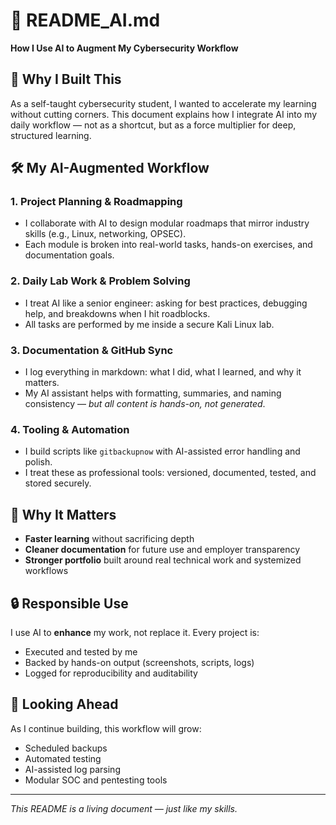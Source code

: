 # 🤖 README_AI.md  
**How I Use AI to Augment My Cybersecurity Workflow**

## 🧩 Why I Built This

As a self-taught cybersecurity student, I wanted to accelerate my learning without cutting corners. This document explains how I integrate AI into my daily workflow — not as a shortcut, but as a force multiplier for deep, structured learning.

## 🛠️ My AI-Augmented Workflow

### 1. **Project Planning & Roadmapping**
- I collaborate with AI to design modular roadmaps that mirror industry skills (e.g., Linux, networking, OPSEC).
- Each module is broken into real-world tasks, hands-on exercises, and documentation goals.

### 2. **Daily Lab Work & Problem Solving**
- I treat AI like a senior engineer: asking for best practices, debugging help, and breakdowns when I hit roadblocks.
- All tasks are performed by me inside a secure Kali Linux lab.

### 3. **Documentation & GitHub Sync**
- I log everything in markdown: what I did, what I learned, and why it matters.
- My AI assistant helps with formatting, summaries, and naming consistency — *but all content is hands-on, not generated*.

### 4. **Tooling & Automation**
- I build scripts like `gitbackupnow` with AI-assisted error handling and polish.
- I treat these as professional tools: versioned, documented, tested, and stored securely.

## 🧠 Why It Matters

- **Faster learning** without sacrificing depth
- **Cleaner documentation** for future use and employer transparency
- **Stronger portfolio** built around real technical work and systemized workflows

## 🔒 Responsible Use

I use AI to **enhance** my work, not replace it. Every project is:
- Executed and tested by me
- Backed by hands-on output (screenshots, scripts, logs)
- Logged for reproducibility and auditability

## 🚀 Looking Ahead

As I continue building, this workflow will grow:
- Scheduled backups
- Automated testing
- AI-assisted log parsing
- Modular SOC and pentesting tools

---

*This README is a living document — just like my skills.*
